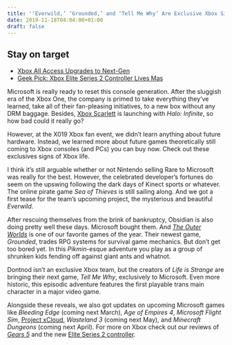 ```yaml
---
title: '‘Everwild,’ ‘Grounded,’ and ‘Tell Me Why’ Are Exclusive Xbox Signs of Life'
date: 2019-11-18T04:04:00+01:00
draft: false
---
```


  

Stay on target
--------------

  

*   [Xbox All Access Upgrades to Next-Gen](https://www.geek.com/games/xbox-all-access-upgrades-to-next-gen-1808702/)
*   [Geek Pick: Xbox Elite Series 2 Controller Lives Mas](https://www.geek.com/tech/geek-pick-xbox-elite-series-2-controller-lives-mas-1807413/)

  

Microsoft is really ready to reset this console generation. After the sluggish era of the Xbox One, the company is primed to take everything they’ve learned, take all of their fan-pleasing initiatives, to a new box without any DRM baggage. Besides, [Xbox Scarlett](https://www.geek.com/games/playstation-5-vs-xbox-project-scarlett-everything-we-know-about-next-gen-consoles-1792542/) is launching with _Halo: Infinite_, so how bad could it really go?

  

However, at the X019 Xbox fan event, we didn’t learn anything about future hardware. Instead, we learned more about future games theoretically still coming to Xbox consoles (and PCs) you can buy now. Check out these exclusives signs of Xbox life.

  

  

I think it’s still arguable whether or not Nintendo selling Rare to Microsoft was really for the best. However, the celebrated developer’s fortunes do seem on the upswing following the dark days of Kinect sports or whatever. The online pirate game _Sea of Thieves_ is still sailing along. And we got a first tease for the team’s upcoming project, the mysterious and beautiful _Everwild_.

  

  

After rescuing themselves from the brink of bankruptcy, Obsidian is also doing pretty well these days. Microsoft bought them. And [_The Outer Worlds_](https://www.geek.com/games/review-the-outer-worlds-is-the-fallout-game-you-want-to-play-1808512/) is one of our favorite games of the year. Their newest game, _Grounded_, trades RPG systems for survival game mechanics. But don’t get too bored yet. In this _Pikmin_\-esque adventure you play as a group of shrunken kids fending off against giant ants and whatnot.

  

  

Dontnod isn’t an exclusive Xbox team, but the creators of _Life is Strange_ are bringing their next game, _Tell Me Why_, exclusively to Microsoft. Even more historic, this episodic adventure features the first playable trans main character in a major video game.

  

Alongside these reveals, we also got updates on upcoming Microsoft games like _Bleeding Edge_ (coming next March), _Age of Empires 4_, _Microsoft Flight Sim_, [Project xCloud](https://www.geek.com/games/xbox-project-xcloud-streaming-preview-launches-this-october-1805097/), _Wasteland 3_ (coming next May), and _Minecraft Dungeons_ (coming next April). For more on Xbox check out our reviews of [_Gears 5_](https://www.geek.com/games/review-gears-5-brings-a-fresh-perspective-to-the-franchise-1802618/) and the new [Elite Series 2 controller](https://www.geek.com/tech/geek-pick-xbox-elite-series-2-controller-lives-mas-1807413/).